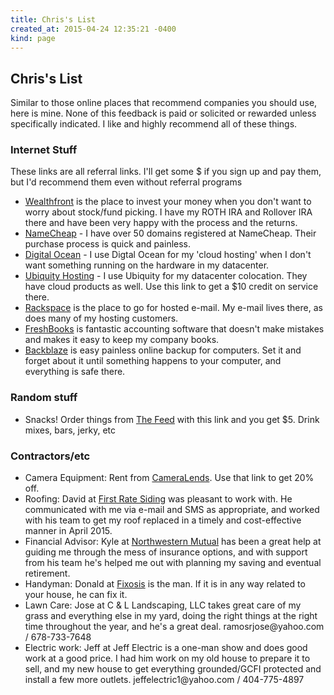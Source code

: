 ```yaml
---
title: Chris's List
created_at: 2015-04-24 12:35:21 -0400
kind: page
---
```

<h2>Chris's List</h2>
<p>Similar to those online places that recommend companies you should use, here is mine. None of this feedback is paid or solicited or rewarded unless specifically indicated. I like and highly recommend all of these things.</p>

<h3>Internet Stuff</h3>
<p>These links are all referral links. I'll get some $ if you sign up and pay them, but I'd recommend them even without referral programs</p>
<ul>
  <li><a href="http://wlth.fr/1119Pfi">Wealthfront</a> is the place to invest your money when you don't want to worry about stock/fund picking. I have my ROTH IRA and Rollover IRA there and have been very happy with the process and the returns.</li>
  <li><a href="http://www.namecheap.com/?aff=62435">NameCheap</a> - I have over 50 domains registered at NameCheap. Their purchase process is quick and painless.</li>
  <li><a href="https://www.digitalocean.com/?refcode=f7ac2e018837">Digital Ocean</a> - I use Digtal Ocean for my 'cloud hosting' when I don't want something running on the hardware in my datacenter.</li>
  <li><a href="https://ubiquityhosting.com/aff/index/2429">Ubiquity Hosting</a> - I use Ubiquity for my datacenter colocation. They have cloud products as well. Use this link to get a $10 credit on service there</a>.</li>
  <li><a href="http://tracking.rackspace.com/SHrj">Rackspace</a> is the place to go for hosted e-mail. My e-mail lives there, as does many of my hosting customers.</li>
  <li><a href="https://ithought.freshbooks.com/refer/www">FreshBooks</a> is fantastic accounting software that doesn't make mistakes and makes it easy to keep my company books.</li>
  <li><a href="https://secure.backblaze.com/r/00btsg">Backblaze</a> is easy painless online backup for computers. Set it and forget about it until something happens to your computer, and everything is safe there.</li>
</ul>

<h3>Random stuff</h3>
<ul>
  <li>Snacks! Order things from <a href="https://thefeed.com/?raf=14661">The Feed</a> with this link and you get $5. Drink mixes, bars, jerky, etc</li>
</ul>

<h3>Contractors/etc</h3>
<ul>
  <li>Camera Equipment: Rent from <a href="https://cameralends.referralrock.com/landing/53BC5FDD">CameraLends</a>. Use that link to get 20% off.</li>
  <li>Roofing: David at <a href="http://firstratesiding.com/">First Rate Siding</a> was pleasant to work with. He communicated with me via e-mail and SMS as appropriate, and worked with his team to get my roof replaced in a timely and cost-effective manner in April 2015. </li>
  <li>Financial Advisor: Kyle at <a href="http://kylebrooker.nm.com/">Northwestern Mutual</a> has been a great help at guiding me through the mess of insurance options, and with support from his team he's helped me out with planning my saving and eventual retirement.</li>
  <li>Handyman: Donald at <a href="https://www.facebook.com/fixosis">Fixosis</a> is the man. If it is in any way related to your house, he can fix it.</li>
  <li>Lawn Care: Jose at C & L Landscaping, LLC takes great care of my grass and everything else in my yard, doing the right things at the right time throughout the year, and he's a great deal. ramosrjose@yahoo.com / 678-733-7648</li>
  <li>Electric work: Jeff at Jeff Electric is a one-man show and does good work at a good price. I had him work on my old house to prepare it to sell, and my new house to get everything grounded/GCFI protected and install a few more outlets.  jeffelectric1@yahoo.com / 404-775-4897</li>
</ul>
